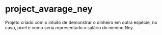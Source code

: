 # project_avarage_ney
Projeto criado com o intuito de demonstrar o dinheiro em outra espécie, no caso, pixel e como seria representado o salário do menino Ney.
